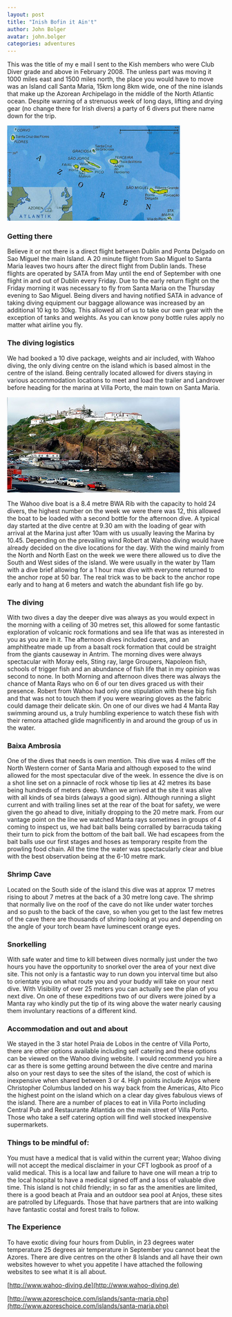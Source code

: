 ```yaml
---
layout: post
title: "Inish Bofin it Ain't"
author: John Bolger
avatar: john.bolger
categories: adventures
---
```


This was the title of my e mail I sent to the Kish members who were Club Diver grade and above in February 2008. The unless part was moving it 1000 miles east and 1500 miles north, the place you would have to move was an Island call Santa Maria, 15km long 8km wide, one of the nine islands that make up the Azorean Archipelago in the middle of the North Atlantic ocean. Despite warning of a strenuous week of long days, lifting and drying gear (no change there for Irish divers) a party of 6 divers put there name down for the trip.

![Azzores Map](/img/posts/azzores-islands-map.jpg "Azzores Islands Map")

### Getting there
Believe it or not there is a direct flight between Dublin and Ponta Delgado on Sao Miguel the main Island. A 20 minute flight from Sao Miguel to Santa Maria leaves two hours after the direct flight from Dublin lands. These flights are operated by SATA from May until the end of September with one flight in and out of Dublin every Friday. Due to the early return flight on the Friday morning it was necessary to fly from Santa Maria on the Thursday evening to Sao Miguel. Being divers and having notified SATA in advance of taking diving equipment our baggage allowance was increased by an additional 10 kg to 30kg. This allowed all of us to take our own gear with the exception of tanks and weights. As you can know pony bottle rules apply no matter what airline you fly.

### The diving logistics
We had booked a 10 dive package, weights and air included, with Wahoo diving, the only diving centre on the island which is based almost in the centre of the island. Being centrally located allowed for divers staying in various accommodation locations to meet and load the trailer and Landrover before heading for the marina at Villa Porto, the main town on Santa Maria.

![Villa do Porto, Santa Maria](/img/posts/santa-maria-island.jpg "Villa do Porto, Santa Maria")

The Wahoo dive boat is a 8.4 metre BWA Rib with the capacity to hold 24 divers, the highest number on the week we were there was 12, this allowed the boat to be loaded with a second bottle for the afternoon dive. A typical day started at the dive centre at 9.30 am with the loading of gear with arrival at the Marina just after 10am with us usually leaving the Marina by 10.45. Depending on the prevailing wind Robert at Wahoo diving would have already decided on the dive locations for the day. With the wind mainly from the North and North East on the week we were there allowed us to dive the South and West sides of the island. We were usually in the water by 11am with a dive brief allowing for a 1 hour max dive with everyone returned to the anchor rope at 50 bar. The real trick was to be back to the anchor rope early and to hang at 6 meters and watch the abundant fish life go by.

### The diving
With two dives a day the deeper dive was always as you would expect in the morning with a ceiling of 30 metres set, this allowed for some fantastic exploration of volcanic rock formations and sea life that was as interested in you as you are in it. The afternoon dives included caves, and an amphitheatre made up from a basalt rock formation that could be straight from the giants causeway in Antrim. The morning dives were always spectacular with Moray eels, Sting ray, large Groupers, Napoleon fish, schools of trigger fish and an abundance of fish life that in my opinion was second to none. In both Morning and afternoon dives there was always the chance of Manta Rays who on 6 of our ten dives graced us with their presence. Robert from Wahoo had only one stipulation with these big fish and that was not to touch them if you were wearing gloves as the fabric could damage their delicate skin. On one of our dives we had 4 Manta Ray swimming around us, a truly humbling experience to watch these fish with their remora attached glide magnificently in and around the group of us in the water.

### Baixa Ambrosia
One of the dives that needs is own mention. This dive was 4 miles off the North Western corner of Santa Maria and although exposed to the wind allowed for the most spectacular dive of the week. In essence the dive is on a shot line set on a pinnacle of rock whose tip lies at 42 metres its base being hundreds of meters deep. When we arrived at the site it was alive with all kinds of sea birds (always a good sign). Although running a slight current and with trailing lines set at the rear of the boat for safety, we were given the go ahead to dive, initially dropping to the 20 metre mark. From our vantage point on the line we watched Manta rays sometimes in groups of 4 coming to inspect us, we had bait balls being corralled by barracuda taking their turn to pick from the bottom of the bait ball. We had escapees from the bait balls use our first stages and hoses as temporary respite from the prowling food chain. All the time the water was spectacularly clear and blue with the best observation being at the 6-10 metre mark.

### Shrimp Cave
Located on the South side of the island this dive was at approx 17 metres rising to about 7 metres at the back of a 30 metre long cave. The shrimp that normally live on the roof of the cave do not like under water torches and so push to the back of the cave, so when you get to the last few metres of the cave there are thousands of shrimp looking at you and depending on the angle of your torch beam have luminescent orange eyes.

### Snorkelling
With safe water and time to kill between dives normally just under the two hours you have the opportunity to snorkel over the area of your next dive site. This not only is a fantastic way to run down you interval time but also to orientate you on what route you and your buddy will take on your next dive. With Visibility of over 25 meters you can actually see the plan of you next dive. On one of these expeditions two of our divers were joined by a Manta ray who kindly put the tip of its wing above the water nearly causing them involuntary reactions of a different kind.

### Accommodation and out and about
We stayed in the 3 star hotel Praia de Lobos in the centre of Villa Porto, there are other options available including self catering and these options can be viewed on the Wahoo diving website. I would recommend you hire a car as there is some getting around between the dive centre and marina also on your rest days to see the sites of the island, the cost of which is inexpensive when shared between 3 or 4. High points include Anjos where Christopher Columbus landed on his way back from the Americas, Alto Pico the highest point on the island which on a clear day gives fabulous views of the island. There are a number of places to eat in Villa Porto including Central Pub and Restaurante Atlantida on the main street of Villa Porto. Those who take a self catering option will find well stocked inexpensive supermarkets.

### Things to be mindful of:
You must have a medical that is valid within the current year; Wahoo diving will not accept the medical disclaimer in your CFT logbook as proof of a valid medical. This is a local law and failure to have one will mean a trip to the local hospital to have a medical signed off and a loss of valuable dive time.
This island is not child friendly; in so far as the amenities are limited, there is a good beach at Praia and an outdoor sea pool at Anjos, these sites are patrolled by Lifeguards. Those that have partners that are into walking have fantastic costal and forest trails to follow.

### The Experience
To have exotic diving four hours from Dublin, in 23 degrees water temperature 25 degrees air temperature in September you cannot beat the Azores. There are dive centres on the other 8 Islands and all have their own websites however to whet you appetite I have attached the following websites to see what it is all about.

[http://www.wahoo-diving.de](http://www.wahoo-diving.de)

[http://www.azoreschoice.com/islands/santa-maria.php](http://www.azoreschoice.com/islands/santa-maria.php)

